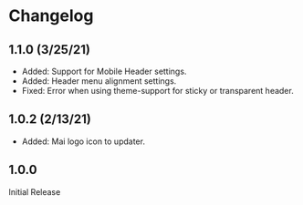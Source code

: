 # Changelog

## 1.1.0 (3/25/21)
* Added: Support for Mobile Header settings.
* Added: Header menu alignment settings.
* Fixed: Error when using theme-support for sticky or transparent header.

## 1.0.2 (2/13/21)
* Added: Mai logo icon to updater.

## 1.0.0
Initial Release
